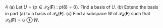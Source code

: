 4 (a) Let $U=\left\{p \in \mathcal{P}_{4}(\mathbf{F}): p(6)=0\right\}$. Find a basis of $U$.
(b) Extend the basis in part (a) to a basis of $\mathcal{P}_{4}(\mathbf{F})$.
(c) Find a subspace $W$ of $\mathcal{P}_{4}(\mathbf{F})$ such that $\mathcal{P}_{4}(\mathbf{F})=U \oplus W$.
